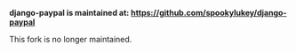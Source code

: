 **django-paypal is maintained at: https://github.com/spookylukey/django-paypal**

This fork is no longer maintained.
